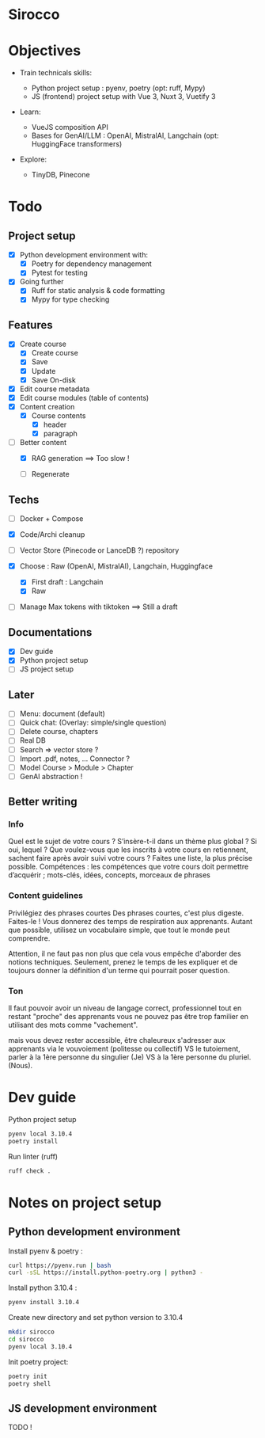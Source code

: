 Sirocco
==

# Objectives
- Train technicals skills:
  - Python project setup : pyenv, poetry (opt: ruff, Mypy)
  - JS (frontend) project setup with Vue 3, Nuxt 3, Vuetify 3

- Learn:
  - VueJS composition API
  - Bases for GenAI/LLM : OpenAI, MistralAI, Langchain (opt: HuggingFace transformers)

- Explore:
  - TinyDB, Pinecone  

# Todo
## Project setup
- [x] Python development environment with:
    - [x] Poetry for dependency management
    - [x] Pytest for testing
- [x] Going further
    - [x] Ruff for static analysis & code formatting
    - [x] Mypy for type checking

## Features
- [x] Create course
  - [x] Create course
  - [x] Save
  - [x] Update
  - [x] Save On-disk
- [x] Edit course metadata
- [x] Edit course modules (table of contents)
- [x] Content creation
  - [x] Course contents
    - [x] header
    - [x] paragraph
- [ ] Better content
  - [x] RAG generation ==> Too slow !
  - [ ] Regenerate


## Techs
- [ ] Docker + Compose
- [x] Code/Archi cleanup 
- [ ] Vector Store (Pinecode or LanceDB ?) repository
- [x] Choose : Raw (OpenAI, MistralAI), Langchain, Huggingface
  - [x] First draft : Langchain
  - [x] Raw
- [ ] Manage Max tokens with tiktoken ==> Still a draft


## Documentations
- [x] Dev guide
- [x] Python project setup
- [ ] JS project setup

## Later
- [ ] Menu: document (default)
- [ ] Quick chat: (Overlay: simple/single question)
- [ ] Delete course, chapters
- [ ] Real DB
- [ ] Search => vector store ?
- [ ] Import .pdf, notes, ... Connector ?
- [ ] Model Course > Module > Chapter
- [ ] GenAI abstraction !

## Better writing

### Info
Quel est le sujet de votre cours ? S’insère-t-il dans un thème plus global ? Si oui, lequel ?
Que voulez-vous que les inscrits à votre cours en retiennent, sachent faire après avoir suivi votre cours ? Faites une liste, la plus précise possible.
Compétences : les compétences que votre cours doit permettre d’acquérir ;
mots-clés, idées, concepts, morceaux de phrases

### Content guidelines
Privilégiez des phrases courtes
Des phrases courtes, c'est plus digeste. Faites-le ! Vous donnerez des temps de respiration aux apprenants.
Autant que possible, utilisez un vocabulaire simple, que tout le monde peut comprendre.

Attention, il ne faut pas non plus que cela vous empêche d'aborder des notions techniques.
Seulement, prenez le temps de les expliquer et de toujours donner la définition d'un terme qui pourrait poser question.

### Ton
Il faut pouvoir avoir un niveau de langage correct, professionnel tout en restant "proche" des apprenants
vous ne pouvez pas être trop familier en utilisant des mots comme "vachement".

mais vous devez rester accessible, être chaleureux
s'adresser aux apprenants via le vouvoiement (politesse ou collectif) VS le tutoiement,
parler à la 1ère personne du singulier (Je) VS à la 1ère personne du pluriel. (Nous).

# Dev guide
Python project setup
```bash
pyenv local 3.10.4
poetry install
```

Run linter (ruff)
```bash
ruff check .                        
```

# Notes on project setup
## Python development environment
Install pyenv & poetry :
```bash
curl https://pyenv.run | bash
curl -sSL https://install.python-poetry.org | python3 -
```

Install python 3.10.4 :
```bash
pyenv install 3.10.4
```

Create new directory and set python version to 3.10.4
```bash
mkdir sirocco
cd sirocco
pyenv local 3.10.4
```

Init poetry project:
```bash
poetry init
poetry shell
```


## JS development environment
TODO !